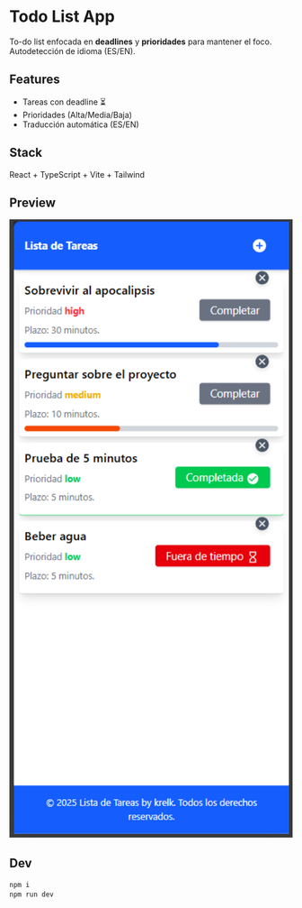 # Todo List App

To-do list enfocada en **deadlines** y **prioridades** para mantener el foco.
Autodetección de idioma (ES/EN).

## Features
- Tareas con deadline ⏳
- Prioridades (Alta/Media/Baja)
- Traducción automática (ES/EN)

## Stack
React + TypeScript + Vite + Tailwind

## Preview
<p align="center">
  <img src="screenshots/image.png" alt="Preview" width="600"/>
</p>

## Dev
```bash
npm i
npm run dev
